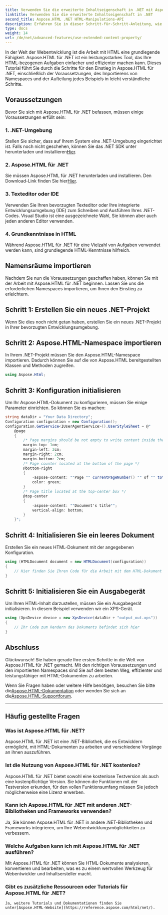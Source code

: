 ```yaml
---
title: Verwenden Sie die erweiterte Inhaltseigenschaft in .NET mit Aspose.HTML
linktitle: Verwenden Sie die erweiterte Inhaltseigenschaft in .NET
second_title: Aspose.HTML .NET HTML-Manipulations-API
description: Erfahren Sie in dieser Schritt-für-Schritt-Anleitung, wie Sie Aspose.HTML für .NET verwenden. Verbessern Sie Ihre HTML-Kenntnisse und optimieren Sie Ihre Webentwicklungsprojekte.
type: docs
weight: 14
url: /de/net/advanced-features/use-extended-content-property/
---
```


In der Welt der Webentwicklung ist die Arbeit mit HTML eine grundlegende Fähigkeit. Aspose.HTML für .NET ist ein leistungsstarkes Tool, das Ihre HTML-bezogenen Aufgaben einfacher und effizienter machen kann. Dieses Tutorial führt Sie durch die Schritte für den Einstieg in Aspose.HTML für .NET, einschließlich der Voraussetzungen, des Importierens von Namespaces und der Aufteilung jedes Beispiels in leicht verständliche Schritte.

## Voraussetzungen

Bevor Sie sich mit Aspose.HTML für .NET befassen, müssen einige Voraussetzungen erfüllt sein:

### 1. .NET-Umgebung

 Stellen Sie sicher, dass auf Ihrem System eine .NET-Umgebung eingerichtet ist. Falls noch nicht geschehen, können Sie das .NET SDK unter herunterladen und installieren[Hier](https://releases.aspose.com/html/net/).

### 2. Aspose.HTML für .NET

 Sie müssen Aspose.HTML für .NET herunterladen und installieren. Den Download-Link finden Sie hier[Hier](https://releases.aspose.com/html/net/).

### 3. Texteditor oder IDE

Verwenden Sie Ihren bevorzugten Texteditor oder Ihre integrierte Entwicklungsumgebung (IDE) zum Schreiben und Ausführen Ihres .NET-Codes. Visual Studio ist eine ausgezeichnete Wahl, Sie können aber auch jeden anderen Editor verwenden.

### 4. Grundkenntnisse in HTML

Während Aspose.HTML für .NET für eine Vielzahl von Aufgaben verwendet werden kann, sind grundlegende HTML-Kenntnisse hilfreich.

## Namensräume importieren

Nachdem Sie nun die Voraussetzungen geschaffen haben, können Sie mit der Arbeit mit Aspose.HTML für .NET beginnen. Lassen Sie uns die erforderlichen Namespaces importieren, um Ihnen den Einstieg zu erleichtern.

## Schritt 1: Erstellen Sie ein neues .NET-Projekt

Wenn Sie dies noch nicht getan haben, erstellen Sie ein neues .NET-Projekt in Ihrer bevorzugten Entwicklungsumgebung.

## Schritt 2: Aspose.HTML-Namespace importieren

In Ihrem .NET-Projekt müssen Sie den Aspose.HTML-Namespace importieren. Dadurch können Sie auf die von Aspose.HTML bereitgestellten Klassen und Methoden zugreifen.

```csharp
using Aspose.Html;
```

## Schritt 3: Konfiguration initialisieren

Um Ihr Aspose.HTML-Dokument zu konfigurieren, müssen Sie einige Parameter einrichten. So können Sie es machen:

```csharp
string dataDir = "Your Data Directory";
Configuration configuration = new Configuration();
configuration.GetService<IUserAgentService>().UserStyleSheet = @"
    @page 
    {
        /* Page margins should be not empty to write content inside the margin-boxes */
        margin-top: 1cm;
        margin-left: 2cm;
        margin-right: 2cm;
        margin-bottom: 2cm;
        /* Page counter located at the bottom of the page */
        @bottom-right
        {
            -aspose-content: ""Page "" currentPageNumber() "" of "" totalPagesNumber();
            color: green;
        }
        /* Page title located at the top-center box */
        @top-center
        {
            -aspose-content: ""Document's title"";
            vertical-align: bottom;
        }    
    }";
```

## Schritt 4: Initialisieren Sie ein leeres Dokument

Erstellen Sie ein neues HTML-Dokument mit der angegebenen Konfiguration.

```csharp
using (HTMLDocument document = new HTMLDocument(configuration))
{
    // Hier finden Sie Ihren Code für die Arbeit mit dem HTML-Dokument
}
```

## Schritt 5: Initialisieren Sie ein Ausgabegerät

Um Ihren HTML-Inhalt darzustellen, müssen Sie ein Ausgabegerät initialisieren. In diesem Beispiel verwenden wir ein XPS-Gerät.

```csharp
using (XpsDevice device = new XpsDevice(dataDir + "output_out.xps"))
{
    // Ihr Code zum Rendern des Dokuments befindet sich hier
}
```

## Abschluss

Glückwunsch! Sie haben gerade Ihre ersten Schritte in die Welt von Aspose.HTML für .NET gemacht. Mit den richtigen Voraussetzungen und den importierten Namespaces sind Sie auf dem besten Weg, effizienter und leistungsfähiger mit HTML-Dokumenten zu arbeiten.

 Wenn Sie Fragen haben oder weitere Hilfe benötigen, besuchen Sie bitte die[Aspose.HTML-Dokumentation](https://reference.aspose.com/html/net/) oder wenden Sie sich an die[Aspose.HTML-Supportforum](https://forum.aspose.com/).

---

## Häufig gestellte Fragen

### Was ist Aspose.HTML für .NET?
   Aspose.HTML für .NET ist eine .NET-Bibliothek, die es Entwicklern ermöglicht, mit HTML-Dokumenten zu arbeiten und verschiedene Vorgänge an ihnen auszuführen.

### Ist die Nutzung von Aspose.HTML für .NET kostenlos?
   Aspose.HTML für .NET bietet sowohl eine kostenlose Testversion als auch eine kostenpflichtige Version. Sie können die Funktionen mit der Testversion erkunden, für den vollen Funktionsumfang müssen Sie jedoch möglicherweise eine Lizenz erwerben.

### Kann ich Aspose.HTML für .NET mit anderen .NET-Bibliotheken und Frameworks verwenden?
   Ja, Sie können Aspose.HTML für .NET in andere .NET-Bibliotheken und Frameworks integrieren, um Ihre Webentwicklungsmöglichkeiten zu verbessern.

### Welche Aufgaben kann ich mit Aspose.HTML für .NET ausführen?
   Mit Aspose.HTML für .NET können Sie HTML-Dokumente analysieren, konvertieren und bearbeiten, was es zu einem wertvollen Werkzeug für Webentwickler und Inhaltsersteller macht.

### Gibt es zusätzliche Ressourcen oder Tutorials für Aspose.HTML für .NET?
    Ja, weitere Tutorials und Dokumentationen finden Sie unter[Aspose.HTML-Website](https://reference.aspose.com/html/net/).

